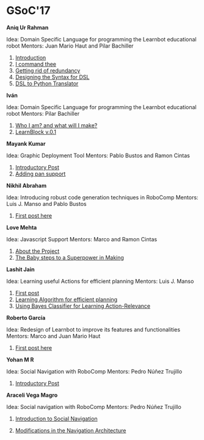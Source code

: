 # GSoC'17

**Aniq Ur Rahman**

Idea: Domain Specific Language for programming the Learnbot educational robot
Mentors: Juan Mario Haut and Pilar Bachiller

1.  [Introduction](/web/gsoc/2017/aniq/post1)
2.	[I command thee](/web/gsoc/2017/aniq/post2)
3.	[Getting rid of redundancy](/web/gsoc/2017/aniq/post3)
4.	[Designing the Syntax for DSL](/web/gsoc/2017/aniq/post4)
5.	[DSL to Python Translator](/web/gsoc/2017/aniq/post5)

**Iván**

Idea: Domain Specific Language for programming the Learnbot educational robot
Mentors: Pilar Bachiller

1.  [Who I am? and what will I make?](/web/gsoc/2017/ivan/post1)
2.  [LearnBlock v.0.1](/web/gsoc/2017/ivan/post2)

**Mayank Kumar**

Idea: Graphic Deployment Tool
Mentors: Pablo Bustos and Ramon Cintas

1.  [Introductory Post](/web/gsoc/2017/mayank/post1)
2.  [Adding pan support](/web/gsoc/2017/mayank/post2)

**Nikhil Abraham**

Idea: Introducing robust code generation techniques in RoboComp
Mentors: Luis J. Manso and Pablo Bustos

1.  [First post here](/web/gsoc/2017/nikhil/post1)

**Love Mehta**

Idea: Javascript Support
Mentors: Marco and Ramon Cintas

1.  [About the Project](/web/gsoc/2017/love/post1)
1.  [The Baby steps to a Superpower in Making](/web/gsoc/2017/love/post2)


**Lashit Jain**

Idea: Learning useful Actions for efficient planning
Mentors: Luis J. Manso

1.  [First post](/web/gsoc/2017/lashit/post1)
2.  [Learning Algorithm for efficient planning](/web/gsoc/2017/lashit/post2)
3.  [Using Bayes Classifier for Learning Action-Relevance](/web/gsoc/2017/lashit/post3)

**Roberto García**

Idea: Redesign of Learnbot to improve its features and functionalities
Mentors: Marco and Juan Mario Haut

1.  [First post here](/web/gsoc/2017/brickbit/post1)

**Yohan M R**

Idea: Social Navigation with RoboComp
Mentors: Pedro Núñez Trujillo

1.  [Introductory Post](/web/gsoc/2017/yohan/post1)

**Araceli Vega Magro**

Idea: Social navigation with RoboComp
Mentors: Pedro Núñez Trujillo

1.  [Introduction to Social Navigation](/web/gsoc/2017/araceli/post1)

2.  [Modifications in the Navigation Architecture](/web/gsoc/2017/araceli/post2)
